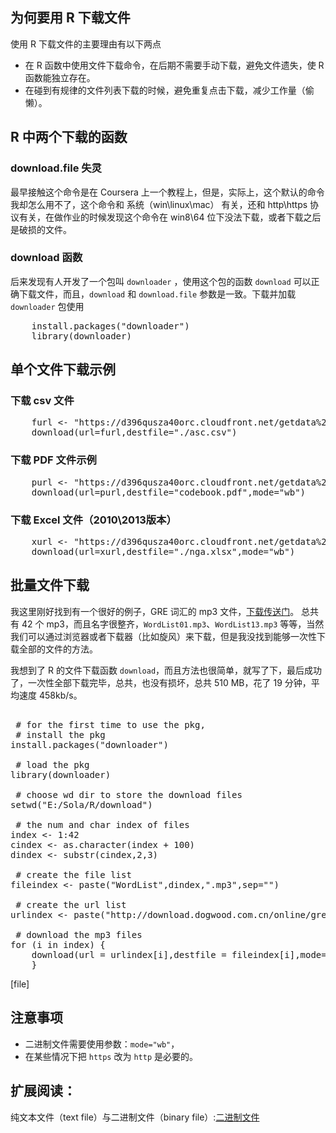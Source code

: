 ## 为何要用 R 下载文件

使用 R 下载文件的主要理由有以下两点

+ 在 R 函数中使用文件下载命令，在后期不需要手动下载，避免文件遗失，使 R 函数能独立存在。
+ 在碰到有规律的文件列表下载的时候，避免重复点击下载，减少工作量（偷懒）。

## R 中两个下载的函数

### download.file 失灵

最早接触这个命令是在 Coursera 上一个教程上，但是，实际上，这个默认的命令我却怎么用不了，这个命令和 系统（win\linux\mac） 有关，还和 http\https 协议有关，在做作业的时候发现这个命令在 win8\64 位下没法下载，或者下载之后是破损的文件。

### download 函数

后来发现有人开发了一个包叫 `downloader` ，使用这个包的函数 `download` 可以正确下载文件，而且，`download` 和 `download.file` 参数是一致。下载并加载 `downloader` 包使用

<pre class="lang:r decode:true " >
    install.packages("downloader")
    library(downloader)
</pre>

## 单个文件下载示例

### 下载 csv 文件

<pre class="lang:r decode:true " >
    furl <- "https://d396qusza40orc.cloudfront.net/getdata%2Fdata%2Fss06hid.csv"
    download(url=furl,destfile="./asc.csv")
</pre>

### 下载 PDF 文件示例

<pre class="lang:r decode:true " >
    purl <- "https://d396qusza40orc.cloudfront.net/getdata%2Fdata%2FPUMSDataDict06.pdf"
    download(url=purl,destfile="codebook.pdf",mode="wb")
</pre>

### 下载 Excel 文件（2010\2013版本）

<pre class="lang:r decode:true " >
    xurl <- "https://d396qusza40orc.cloudfront.net/getdata%2Fdata%2FDATA.gov_NGAP.xlsx"
    download(url=xurl,destfile="./nga.xlsx",mode="wb")
</pre>

## 批量文件下载

我这里刚好找到有一个很好的例子，GRE 词汇的 mp3 文件，[下载传送门](http://download.dogwood.com.cn/online/grechjx/index.html)。 总共有 42 个 mp3，而且名字很整齐，`WordList01.mp3`、`WordList13.mp3` 等等，当然我们可以通过浏览器或者下载器（比如旋风）来下载，但是我没找到能够一次性下载全部的文件的方法。

我想到了 R 的文件下载函数 `download`，而且方法也很简单，就写了下，最后成功了，一次性全部下载完毕，总共，也没有损坏，总共 510 MB，花了 19 分钟，平均速度 458kb/s。

<pre class="lang:r decode:true " > 
 # for the first time to use the pkg,
 # install the pkg
install.packages("downloader")

 # load the pkg
library(downloader)

 # choose wd dir to store the download files
setwd("E:/Sola/R/download")

 # the num and char index of files
index <- 1:42
cindex <- as.character(index + 100)
dindex <- substr(cindex,2,3)

 # create the file list
fileindex <- paste("WordList",dindex,".mp3",sep="")

 # create the url list
urlindex <- paste("http://download.dogwood.com.cn/online/grechjx/",fileindex,sep="")

 # download the mp3 files
for (i in index) {
    download(url = urlindex[i],destfile = fileindex[i],mode="wb")
    }
</pre> 

[file]      

## 注意事项

+ 二进制文件需要使用参数：`mode="wb"`，
+ 在某些情况下把 `https` 改为 `http` 是必要的。

## 扩展阅读：

纯文本文件（text file）与二进制文件（binary file）:[二进制文件](http://baike.baidu.com/view/1473761.htm?fr=aladdin)


